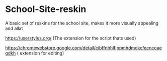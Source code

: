 # School-Site-reskin
A basic set of reskins for the school site, makes it more visually appealing and allat

https://userstyles.org/ (The extension for the script thats used)

https://chromewebstore.google.com/detail/cibffnhhlfippmhdmdkcfecncoaegdkh ( extension for editing)
